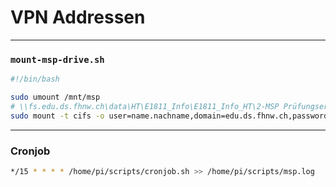 # VPN Addressen

---


### `mount-msp-drive.sh`

```bash
#!/bin/bash

sudo umount /mnt/msp
# \\fs.edu.ds.fhnw.ch\data\HT\E1811_Info\E1811_Info_HT\2-MSP Prüfungsergebnisse
sudo mount -t cifs -o user=name.nachname,domain=edu.ds.fhnw.ch,password=`cat /home/pi/passwort.txt` //fsemu18.edu.ds.fhnw.ch/E_18_Data11\$ /mnt/msp
```


---

### Cronjob

```bash
*/15 * * * * /home/pi/scripts/cronjob.sh >> /home/pi/scripts/msp.log
```
